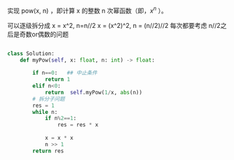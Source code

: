 实现 pow(x, n) ，即计算 x 的整数 n 次幂函数（即，$x^n$ ）。


可以逐级拆分成 x = x^2, n=n//2 
               x = (x^2)^2, n = (n//2)//2
每次都要考虑 n//2之后是奇数or偶数的问题


```Python

class Solution:
    def myPow(self, x: float, n: int) -> float:
    
        if n==0:   ## 中止条件
            return 1
        elif n<0:
            return  self.myPow(1/x, abs(n)) 
        # 拆分子问题
        res = 1
        while n:
            if n%2==1:
                res = res * x
               
            x = x * x
            n >> 1
        return res
        
        
```
